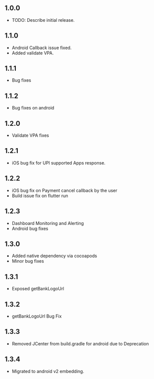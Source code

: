 ## 1.0.0

- TODO: Describe initial release.

## 1.1.0

- Android Callback issue fixed.
- Added validate VPA.

## 1.1.1

- Bug fixes

## 1.1.2

- Bug fixes on android

## 1.2.0

- Validate VPA fixes

## 1.2.1

- iOS bug fix for UPI supported Apps response.

## 1.2.2

- iOS bug fix on Payment cancel callback by the user
- Build issue fix on flutter run

## 1.2.3

- Dashboard Monitoring and Alerting
- Android bug fixes

## 1.3.0

- Added native dependency via cocoapods
- Minor bug fixes

## 1.3.1

- Exposed getBankLogoUrl

## 1.3.2

- getBankLogoUrl Bug Fix

## 1.3.3

- Removed JCenter from build.gradle for android due to Deprecation

## 1.3.4

- Migrated to android v2 embedding.
